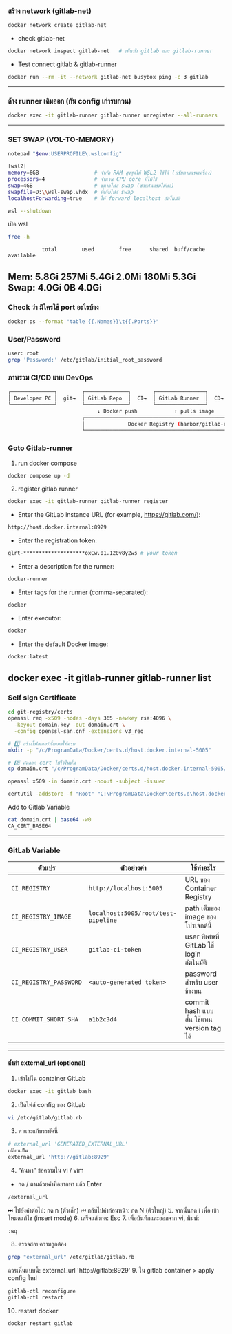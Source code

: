 ### สร้าง network (gitlab-net)
```bash
docker network create gitlab-net
```
- check gitlab-net
```bash
docker network inspect gitlab-net   # เห็นทั้ง gitlab และ gitlab-runner
```
- Test connect gitlab & gitlab-runner
```bash
docker run --rm -it --network gitlab-net busybox ping -c 3 gitlab
```
---
### ล้าง runner เดิมออก (กัน config เก่ารบกวน)
```bash
docker exec -it gitlab-runner gitlab-runner unregister --all-runners
```
---
### SET SWAP (VOL-TO-MEMORY)
```bash
notepad "$env:USERPROFILE\.wslconfig"
```
```bash
[wsl2]
memory=6GB                  # จำกัด RAM สูงสุดให้ WSL2 ใช้ได้ (ปรับตามแรมเครื่อง)
processors=4                # จำนวน CPU core ที่ให้ใช้
swap=4GB                    # ขนาดไฟล์ swap (ช่วยกันแรมไม่พอ)
swapfile=D:\\wsl-swap.vhdx  # ที่เก็บไฟล์ swap
localhostForwarding=true    # ให้ forward localhost อัตโนมัติ
```

```bash
wsl --shutdown
```
เปิด wsl
```bash
free -h
```
               total        used        free      shared  buff/cache   available
Mem:           5.8Gi       257Mi       5.4Gi       2.0Mi       180Mi       5.3Gi
Swap:          4.0Gi          0B       4.0Gi
---
### Check ว่า มีใครใช้ port อะไรบ้าง
```bash
docker ps --format "table {{.Names}}\t{{.Ports}}"
```
### User/Password
```bash
user: root 
grep 'Password:' /etc/gitlab/initial_root_password
```
### ภาพรวม CI/CD แบบ DevOps
```bash
┌──────────────┐        ┌──────────────┐       ┌────────────────┐       ┌────────────────┐
│ Developer PC │  git→  │ GitLab Repo  │  CI→  │ GitLab Runner  │  CD→  │ Rancher / K8s  │
└──────────────┘        └──────────────┘       └────────────────┘       └────────────────┘
                             ↓ Docker push            ↑ pulls image          deploys app
                        ┌──────────────────────────────────────────────────────────────┐
                        │              Docker Registry (harbor/gitlab-registry)        │
                        └──────────────────────────────────────────────────────────────┘
```
### Goto Gitlab-runner
1. run docker compose
```bash
docker compose up -d
```
2. register gitlab runner
```bash
docker exec -it gitlab-runner gitlab-runner register
```
* Enter the GitLab instance URL (for example, https://gitlab.com/):
```bash
http://host.docker.internal:8929
```
* Enter the registration token:
```bash
glrt-********************oxCw.01.120v8y2ws # your token
```
* Enter a description for the runner: 
```bash
docker-runner
```
* Enter tags for the runner (comma-separated):
```bash
docker
```
* Enter executor: 
```bash
docker
```
* Enter the default Docker image: 
```bash
docker:latest
```
docker exec -it gitlab-runner gitlab-runner list
---
### Self sign Certificate
```bash
cd git-registry/certs
openssl req -x509 -nodes -days 365 -newkey rsa:4096 \
  -keyout domain.key -out domain.crt \
  -config openssl-san.cnf -extensions v3_req
```
```bash
# 1️⃣ สร้างโฟลเดอร์ทั้งหมดให้ครบ
mkdir -p "/c/ProgramData/Docker/certs.d/host.docker.internal-5005"

# 2️⃣ คัดลอก cert ไปไว้ในนั้น
cp domain.crt "/c/ProgramData/Docker/certs.d/host.docker.internal-5005/ca.crt"
```
```bash
openssl x509 -in domain.crt -noout -subject -issuer
```
```bash
certutil -addstore -f "Root" "C:\ProgramData\Docker\certs.d\host.docker.internal-5005\ca.crt"
```
Add to Gitlab Variable
```bash
cat domain.crt | base64 -w0
CA_CERT_BASE64 
```
---
### GitLab Variable
| ตัวแปร                  | ตัวอย่างค่า                            | ใช้ทำอะไร                                   |
| ---------------------- | ----------------------------------- | ------------------------------------------ |
| `CI_REGISTRY`          | `http://localhost:5005`             | URL ของ Container Registry                 |
| `CI_REGISTRY_IMAGE`    | `localhost:5005/root/test-pipeline` | path เต็มของ image ของโปรเจกต์นี้               |
| `CI_REGISTRY_USER`     | `gitlab-ci-token`                   | user พิเศษที่ GitLab ใช้ login อัตโนมัติ         |
| `CI_REGISTRY_PASSWORD` | `<auto-generated token>`            | password สำหรับ user ข้างบน                  |
| `CI_COMMIT_SHORT_SHA`  | `a1b2c3d4`                          | commit hash แบบสั้น ใช้แทน version tag ได้    |
---
#### ตํ้งค่า external_url (optional)
1. เข้าไปใน container GitLab
```bash
docker exec -it gitlab bash
```
2. เปิดไฟล์ config ของ GitLab
```bash
vi /etc/gitlab/gitlab.rb
```
3. หาและแก้บรรทัดนี้
```bash
# external_url 'GENERATED_EXTERNAL_URL'
เปลี่ยนเป็น
external_url 'http://gitlab:8929'
```
4. “ค้นหา” ข้อความใน vi / vim 
- กด / ตามด้วยคำที่อยากหา แล้ว Enter
```bash
/external_url
```
⏭ ไปยังคำต่อไป: กด n (ตัวเล็ก)
⏮ กลับไปคำก่อนหน้า: กด N (ตัวใหญ่)
5. จากนั้นกด i เพื่อ เข้าโหมดแก้ไข (insert mode)
6. เสร็จแล้วกด: Esc
7. เพื่อบันทึกและออกจาก vi, พิมพ์:
```bash
:wq
```
8. ตรวจสอบความถูกต้อง
```bash
grep "external_url" /etc/gitlab/gitlab.rb
```
ควรเห็นแบบนี้: external_url 'http://gitlab:8929'
9. ใน gitlab container > apply config ใหม่
```bash
gitlab-ctl reconfigure
gitlab-ctl restart
```
10. restart docker
```bash
docker restart gitlab
```